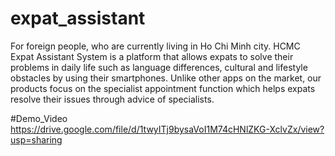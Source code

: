 # expat_assistant

For foreign people, who are currently living in Ho Chi Minh city. HCMC Expat Assistant System is a
platform that allows expats to solve their problems in daily life such as language differences, cultural
and lifestyle obstacles by using their smartphones. Unlike other apps on the market, our products
focus on the specialist appointment function which helps expats resolve their issues through advice
of specialists.

#Demo_Video
https://drive.google.com/file/d/1twyITj9bysaVoI1M74cHNlZKG-XclvZx/view?usp=sharing
